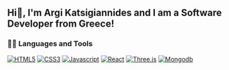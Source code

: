 ## Hi👋, I'm Argi Katsigiannides and I am a Software Developer from Greece! 

### 👨‍💻 Languages and Tools

[![HTML5](https://img.shields.io/badge/html5-%23E34F26.svg?&style=for-the-badge&logo=html5&logoColor=white)](https://github.com/argi-dev)
[![CSS3](https://img.shields.io/badge/css3-%231572B6.svg?&style=for-the-badge&logo=css3&logoColor=white)](https://github.com/argi-dev)
[![Javascript](https://img.shields.io/badge/javascript-%23F7DF1E.svg?&style=for-the-badge&logo=javascript&logoColor=black)](https://github.com/argi-dev)
[![React](https://img.shields.io/badge/react-%2361DAFB.svg?&style=for-the-badge&logo=react&logoColor=black)](https://github.com/argi-dev)
[![Three.js](https://img.shields.io/badge/three.js-%23000000.svg?&style=for-the-badge&logo=three.js&logoColor=white)](https://github.com/argi-dev)
[![Mongodb](https://img.shields.io/badge/mongodb-%2347A248.svg?&style=for-the-badge&logo=mongodb&logoColor=white)](https://github.com/argi-dev)

<!--
**argi-dev/argi-dev** is a ✨ _special_ ✨ repository because its `README.md` (this file) appears on your GitHub profile.

Here are some ideas to get you started:

- 🔭 I’m currently working on ...
- 🌱 I’m currently learning ...
- 👯 I’m looking to collaborate on ...
- 🤔 I’m looking for help with ...
- 💬 Ask me about ...
- 📫 How to reach me: ...
- 😄 Pronouns: ...
- ⚡ Fun fact: ...
-->
